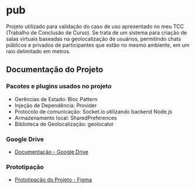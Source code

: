 # pub
Projeto utilizado para validação do caso de uso apresentado no meu TCC (Trabalho de Conclusão de Curso). Se trata de um sistema para criação de salas virtuais baseadas na geolocalização de usuários, permitindo chats públicos e privados de participantes que estão no mesmo ambiente, em um raio delimitado em metros.

## Documentação do Projeto
### Pacotes e plugins usados no projeto

- Gerências de Estado: Bloc Pattern
- Injeção de Dependência: Provider
- Protocolo de comunicação: Socket.io utilizando backend Node.js
- Armazenamento local: SharedPreferences
- Biblioteca de Geolocalização: geolocator

### Google Drive

- [Documentação - Google Drive]([https://drive.google.com/drive/folders/1Y2QXSlbpG7vM_25PIm0d01idwQ5acI-7?usp=sharing])

### Prototipação

- [Prototipação do Projeto - Figma]([https://www.figma.com/file/rPkutIqD1z7Q24i4FwAyav/pub-0.0.6?type=design&node-id=61194-135&t=3AqfUB7HipM1kn2C-0])
